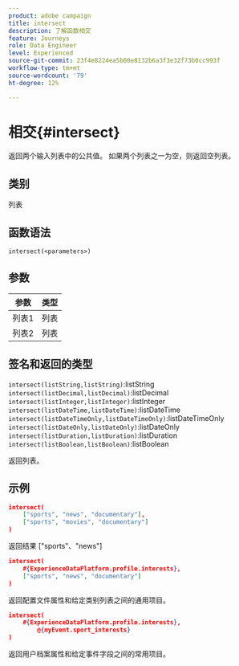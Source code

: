```yaml
---
product: adobe campaign
title: intersect
description: 了解函数相交
feature: Journeys
role: Data Engineer
level: Experienced
source-git-commit: 23f4e8224ea5b00e8132b6a3f3e32f73b0cc993f
workflow-type: tm+mt
source-wordcount: '79'
ht-degree: 12%

---
```


# 相交{#intersect}

返回两个输入列表中的公共值。 如果两个列表之一为空，则返回空列表。

## 类别

列表

## 函数语法

`intersect(<parameters>)`

## 参数

| 参数 | 类型 |
|-----------|------------------|
| 列表1 | 列表 |
| 列表2 | 列表 |

## 签名和返回的类型

`intersect(listString,listString)`:listString
`intersect(listDecimal,listDecimal)`:listDecimal
`intersect(listInteger,listInteger)`:listInteger
`intersect(listDateTime,listDateTime)`:listDateTime
`intersect(listDateTimeOnly,listDateTimeOnly)`:listDateTimeOnly
`intersect(listDateOnly,listDateOnly)`:listDateOnly
`intersect(listDuration,listDuration)`:listDuration
`intersect(listBoolean,listBoolean)`:listBoolean

返回列表。

## 示例

```json
intersect(
    ["sports", "news", "documentary"],
    ["sports", "movies", "documentary"]
)
```

返回结果 [&quot;sports&quot;、&quot;news&quot;]

```json
intersect(
    #{ExperienceDataPlatform.profile.interests},
    ["sports", "news", "documentary"]
)
```

返回配置文件属性和给定类别列表之间的通用项目。

```json
intersect(
    #{ExperienceDataPlatform.profile.interests},
        @{myEvent.sport_interests}
)
```

返回用户档案属性和给定事件字段之间的常用项目。

